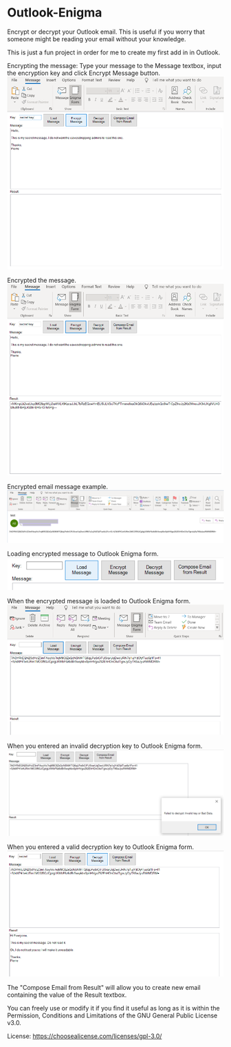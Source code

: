 # Outlook-Enigma
 Encrypt or decrypt your Outlook email. This is useful if you worry that someone might be reading your email without your knowledge.

 This is just a fun project in order for me to create my first add in in Outlook.
 
 Encrypting the message:
 Type your message to the Message textbox, input the encryption key and click Encrypt Message button.
 ![Encrypt message](https://github.com/Appsenal/Outlook-Enigma/blob/main/media/encrypt-message1.png)

 Encrypted the message.
 ![Encrypted message](https://github.com/Appsenal/Outlook-Enigma/blob/main/media/encrypt-message2.png)
 
 Encrypted email message example.
 ![Encrypted email message](https://github.com/Appsenal/Outlook-Enigma/blob/main/media/encrypted-email.png)
 
 Loading encrypted message to Outlook Enigma form.
 ![Loading email message to the Outlook Enigma add in](https://github.com/Appsenal/Outlook-Enigma/blob/main/media/load-message.png)
 
 When the encrypted message is loaded to Outlook Enigma form.
 ![Loaded email message to the Outlook Enigma add in](https://github.com/Appsenal/Outlook-Enigma/blob/main/media/message-loaded.png)
 
 When you entered an invalid decryption key to Outlook Enigma form.
 ![Invalid decryption key](https://github.com/Appsenal/Outlook-Enigma/blob/main/media/invalid-decryption-key.png)
 
 When you entered a valid decryption key to Outlook Enigma form.
 ![Valid decryption key](https://github.com/Appsenal/Outlook-Enigma/blob/main/media/correct-decryption-key.png)
 
 The "Compose Email from Result" will allow you to create new email containing the value of the Result textbox.
 
 You can freely use or modify it if you find it useful as long as it is within the Permission, Conditions and Limitations of the GNU General Public License v3.0.
 
 License: https://choosealicense.com/licenses/gpl-3.0/
